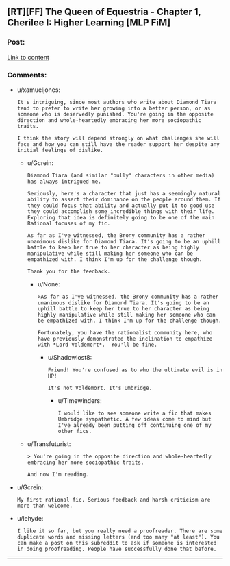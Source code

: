 ## [RT][FF] The Queen of Equestria - Chapter 1, Cherilee I: Higher Learning [MLP FiM]

### Post:

[Link to content](http://www.fimfiction.net/story/290855/1/the-queen-of-equestria/cherilee-i-higher-learning)

### Comments:

- u/xamueljones:
  ```
  It's intriguing, since most authors who write about Diamond Tiara tend to prefer to write her growing into a better person, or as someone who is deservedly punished. You're going in the opposite direction and whole-heartedly embracing her more sociopathic traits.

  I think the story will depend strongly on what challenges she will face and how you can still have the reader support her despite any initial feelings of dislike.
  ```

  - u/Gcrein:
    ```
    Diamond Tiara (and similar "bully" characters in other media) has always intrigued me.

    Seriously, here's a character that just has a seemingly natural ability to assert their dominance on the people around them. If they could focus that ability and actually put it to good use they could accomplish some incredible things with their life. Exploring that idea is definitely going to be one of the main Rational focuses of my fic.

    As far as I've witnessed, the Brony community has a rather unanimous dislike for Diamond Tiara. It's going to be an uphill battle to keep her true to her character as being highly manipulative while still making her someone who can be empathized with. I think I'm up for the challenge though.

    Thank you for the feedback.
    ```

    - u/None:
      ```
      >As far as I've witnessed, the Brony community has a rather unanimous dislike for Diamond Tiara. It's going to be an uphill battle to keep her true to her character as being highly manipulative while still making her someone who can be empathized with. I think I'm up for the challenge though.

      Fortunately, you have the rationalist community here, who have previously demonstrated the inclination to empathize with *Lord Voldemort*.  You'll be fine.
      ```

      - u/Shadowlost8:
        ```
        Friend! You're confused as to who the ultimate evil is in HP!

        It's not Voldemort. It's Umbridge.
        ```

        - u/Timewinders:
          ```
          I would like to see someone write a fic that makes Umbridge sympathetic. A few ideas come to mind but I've already been putting off continuing one of my other fics.
          ```

  - u/Transfuturist:
    ```
    > You're going in the opposite direction and whole-heartedly embracing her more sociopathic traits.

    And now I'm reading.
    ```

- u/Gcrein:
  ```
  My first rational fic. Serious feedback and harsh criticism are more than welcome.
  ```

- u/lehyde:
  ```
  I like it so far, but you really need a proofreader. There are some duplicate words and missing letters (and too many "at least"). You can make a post on this subreddit to ask if someone is interested in doing proofreading. People have successfully done that before.
  ```

---

